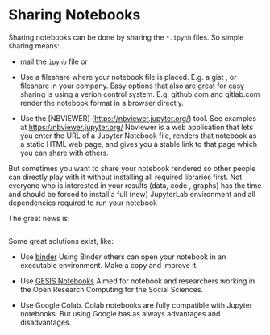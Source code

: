 
# Sharing Notebooks

Sharing notebooks can be done by sharing the `*.ipynb` files.
So simple sharing means:
* mail the `ipynb` file or
* Use a fileshare where your notebook file is placed. E.g. a gist , or fileshare in your company. Easy options that also are great for easy sharing is using a verion control system. E.g. github.com and gitlab.com render the notebook format in a browser directly.

* Use the [NBVIEWER] (https://nbviewer.jupyter.org/) tool. See examples at https://nbviewer.jupyter.org/ 
Nbviewer is a web application that lets you enter the URL of a Jupyter Notebook file, renders that notebook as a static HTML web page, and gives you a stable link to that page which you can share with others. 


But sometimes you want to share your notebook rendered so other people can directly play with it without installing all required libraries first. Not everyone who is interested in your results (data, code , graphs) has the time and should be forced to install a full (new) JupyterLab environment and all dependencies required to run your notebook

The great news is:
```{tip} Sharing a notebook with people can be done fully web based, without forcing others to install all required libraries on their laptop/desktop!
```
Some great solutions exist, like:

* Use [binder](https://mybinder.org/)
Using Binder others can open your notebook in an executable environment. Make a copy and improve it.

* Use [GESIS Notebooks](https://notebooks.gesis.org/)
Aimed for notebook and researchers working in the Open Research Computing for the Social Sciences.

* Use Google Colab. Colab notebooks are fully compatible with Jupyter notebooks. But using Google has as always advantages and disadvantages.  
